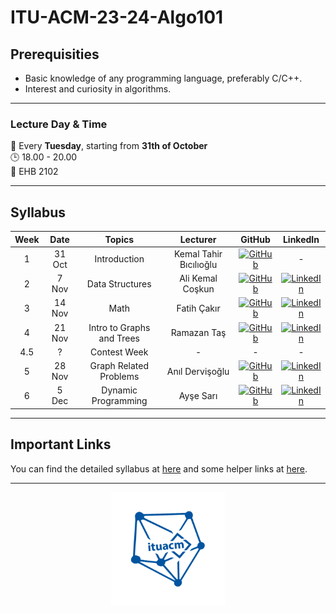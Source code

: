 [1]: https://img.shields.io/badge/github-%23121011.svg?style=for-the-badge&logo=github&logoColor=white
[2]: https://img.shields.io/badge/linkedin-%230077B5.svg?style=for-the-badge&logo=linkedin&logoColor=white

# ITU-ACM-23-24-Algo101

## Prerequisities

- Basic knowledge of any programming language, preferably C/C++.
- Interest and curiosity in algorithms.

---

### Lecture Day & Time
📆 Every **Tuesday**, starting from **31th of October** \
🕒 18.00 - 20.00 \
📍 EHB 2102 

---

## Syllabus

| Week | Date   | Topics                    | Lecturer               | GitHub                                                  | LinkedIn                                                                     |
|:----:|:------:|:-------------------------:|:----------------------:|:-------------------------------------------------------:|:----------------------------------------------------------------------------:|
| 1    | 31 Oct | Introduction              | Kemal Tahir Bıcılıoğlu | [![GitHub][1]](https://github.com/kemaltahirbicilioglu) | -                                                                            |
| 2    | 7 Nov  | Data Structures           | Ali Kemal Coşkun       | [![GitHub][1]](https://github.com/alikemalcoskun)       | [![LinkedIn][2]](https://www.linkedin.com/in/ali-kemal-coskun/)              |
| 3    | 14 Nov | Math                      | Fatih Çakır            | [![GitHub][1]](https://github.com/wfatih)               | [![LinkedIn][2]](https://www.linkedin.com/in/cakir-fatih/)                   |
| 4    | 21 Nov | Intro to Graphs and Trees | Ramazan Taş            | [![GitHub][1]](https://github.com/Rmzntas)              | [![LinkedIn][2]](https://www.linkedin.com/in/ramazan-tas/)                   |
| 4.5  | ?      | Contest Week              | -                      | -                                                       | -                                                                            |
| 5    | 28 Nov | Graph Related Problems    | Anıl Dervişoğlu        | [![GitHub][1]](https://github.com/anildervis)           | [![LinkedIn][2]](https://www.linkedin.com/in/anil-dervisoglu/)               |
| 6    | 5 Dec  | Dynamic Programming       | Ayşe Sarı              | [![GitHub][1]](https://github.com/Ashluu)               | [![LinkedIn][2]](https://www.linkedin.com/in/ay%C5%9Fe-sar%C4%B1-744046202/) |

---
## Important Links
You can find the detailed syllabus at [here](./syllabus.md) and some helper links at [here](./links.md).

---

<p align="center">
    <img src="./algologo.png" width="36%">
</p>
